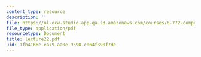 ```yaml
---
content_type: resource
description: ''
file: https://ol-ocw-studio-app-qa.s3.amazonaws.com/courses/6-772-compound-semiconductor-devices-spring-2003/1fb4166eea79aa0e9590c064f390f7de_lecture22.pdf
file_type: application/pdf
resourcetype: Document
title: lecture22.pdf
uid: 1fb4166e-ea79-aa0e-9590-c064f390f7de
---
```

